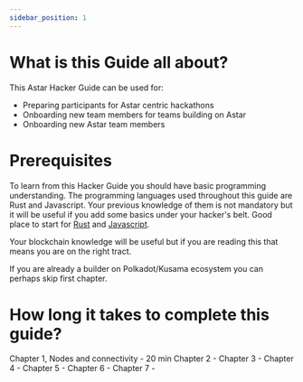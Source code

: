```yaml
---
sidebar_position: 1
---
```


# What is this Guide all about?
This Astar Hacker Guide can be used for:
* Preparing participants for Astar centric hackathons
* Onboarding new team members for teams building on Astar
* Onboarding new Astar team members


# Prerequisites

To learn from this Hacker Guide you should have basic programming understanding. The programming languages used throughout this guide are Rust and Javascript. Your previous knowledge of them is not mandatory but it will be useful if you add some basics under your hacker's belt. Good place to start for [Rust](https://www.rust-lang.org/learn) and [Javascript](https://www.rust-lang.org/learn).


Your blockchain knowledge will be useful but if you are reading this that means you are on the right tract.

If you are already a builder on Polkadot/Kusama ecosystem you can perhaps skip first chapter.

# How long it takes to complete this guide?
Chapter 1, Nodes and connectivity - 20 min
Chapter 2 - 
Chapter 3 - 
Chapter 4 - 
Chapter 5 - 
Chapter 6 - 
Chapter 7 - 